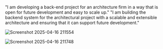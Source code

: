 "I am developing a back-end project for an architecture firm in a way that is open for future development and easy to scale up."
"I am building the backend system for the architectural project with a scalable and extensible architecture and ensuring that it can support future development."


![Screenshot 2025-04-16 211554](https://github.com/user-attachments/assets/7df41dda-78b5-4758-a2c8-979770754cd7)

![Screenshot 2025-04-16 211748](https://github.com/user-attachments/assets/c2bf4bf5-d2b1-46a7-b57b-60cb3949c740)

